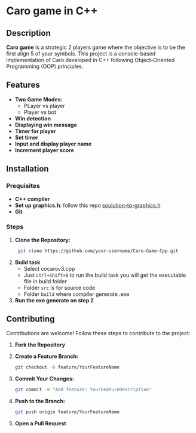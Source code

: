 # Caro game in C++

## Description
**Caro game** is a strategic 2 players game where the objective is to be the first align 5 of your symbols. This project is a console-based implementation of Caro developed in C++ following Object-Oriented Programming (OOP) principles.

## Features
- **Two Game Modes:**
  - PLayer vs player
  - Player vs bot
- **Win detection**
- **Displaying win message**
- **Timer for player**
- **Set timer**
- **Input and display player name**
- **Increment player score**

## Installation

### Prequisites
- **C++ compiler**
- **Set up graphics.h**: follow this repo [soulution-to-graphics.h](https://github.com/ullaskunder3/Solution-to-graphics.h)
- **Git**

### Steps
1. **Clone the Repository:**
   ```bash
    git clone https://github.com/your-username/Caro-Game-Cpp.git
    ```
2. **Build task**
   - Select cocarov3.cpp
   - Just `Ctrl+Shift+B` to run the build task you will get the executable file in build folder
   - Folder `src` is for source code
   - Folder `build` where compiler generate .exe
3. **Run the exe generate on step 2**

## Contributing

Contributions are welcome! Follow these steps to contribute to the project:

1. **Fork the Repository**

2. **Create a Feature Branch:**

    ```bash
    git checkout -b feature/YourFeatureName
    ```

3. **Commit Your Changes:**

    ```bash
    git commit -m "Add feature: YourFeatureDescription"
    ```

4. **Push to the Branch:**

    ```bash
    git push origin feature/YourFeatureName
    ```

5. **Open a Pull Request**
  
